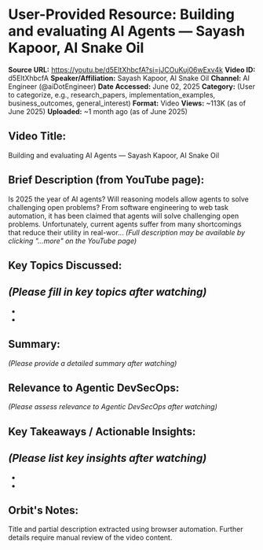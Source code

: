# User-Provided Resource: Building and evaluating AI Agents — Sayash Kapoor, AI Snake Oil

**Source URL:** https://youtu.be/d5EltXhbcfA?si=jJCOuKuj06wExv4k
**Video ID:** d5EltXhbcfA
**Speaker/Affiliation:** Sayash Kapoor, AI Snake Oil
**Channel:** AI Engineer (@aiDotEngineer)
**Date Accessed:** June 02, 2025
**Category:** (User to categorize, e.g., research_papers, implementation_examples, business_outcomes, general_interest)
**Format:** Video
**Views:** ~113K (as of June 2025)
**Uploaded:** ~1 month ago (as of June 2025)

## Video Title:
Building and evaluating AI Agents — Sayash Kapoor, AI Snake Oil

## Brief Description (from YouTube page):
Is 2025 the year of AI agents? Will reasoning models allow agents to solve challenging open problems? From software engineering to web task automation, it has been claimed that agents will solve challenging open problems. Unfortunately, current agents suffer from many shortcomings that reduce their utility in real-wor...
*(Full description may be available by clicking "...more" on the YouTube page)*

## Key Topics Discussed:
*(Please fill in key topics after watching)*
-   
-   
-   

## Summary:
*(Please provide a detailed summary after watching)*

## Relevance to Agentic DevSecOps:
*(Please assess relevance to Agentic DevSecOps after watching)*

## Key Takeaways / Actionable Insights:
*(Please list key insights after watching)*
-   
-   
-   

## Orbit's Notes:
Title and partial description extracted using browser automation. Further details require manual review of the video content.
